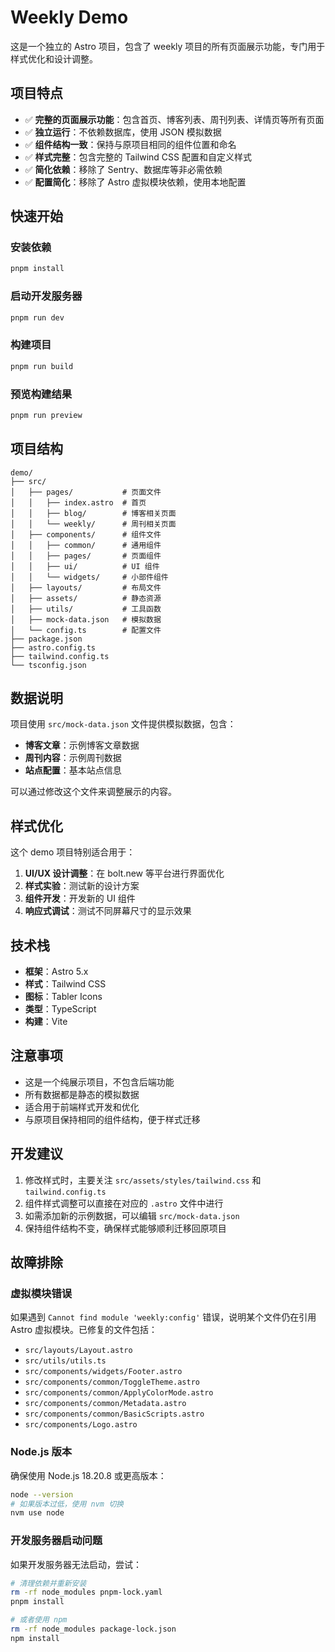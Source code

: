 # Weekly Demo

这是一个独立的 Astro 项目，包含了 weekly 项目的所有页面展示功能，专门用于样式优化和设计调整。

## 项目特点

- ✅ **完整的页面展示功能**：包含首页、博客列表、周刊列表、详情页等所有页面
- ✅ **独立运行**：不依赖数据库，使用 JSON 模拟数据
- ✅ **组件结构一致**：保持与原项目相同的组件位置和命名
- ✅ **样式完整**：包含完整的 Tailwind CSS 配置和自定义样式
- ✅ **简化依赖**：移除了 Sentry、数据库等非必需依赖
- ✅ **配置简化**：移除了 Astro 虚拟模块依赖，使用本地配置

## 快速开始

### 安装依赖
```bash
pnpm install
```

### 启动开发服务器
```bash
pnpm run dev
```

### 构建项目
```bash
pnpm run build
```

### 预览构建结果
```bash
pnpm run preview
```

## 项目结构

```
demo/
├── src/
│   ├── pages/           # 页面文件
│   │   ├── index.astro  # 首页
│   │   ├── blog/        # 博客相关页面
│   │   └── weekly/      # 周刊相关页面
│   ├── components/      # 组件文件
│   │   ├── common/      # 通用组件
│   │   ├── pages/       # 页面组件
│   │   ├── ui/          # UI 组件
│   │   └── widgets/     # 小部件组件
│   ├── layouts/         # 布局文件
│   ├── assets/          # 静态资源
│   ├── utils/           # 工具函数
│   ├── mock-data.json   # 模拟数据
│   └── config.ts        # 配置文件
├── package.json
├── astro.config.ts
├── tailwind.config.ts
└── tsconfig.json
```

## 数据说明

项目使用 `src/mock-data.json` 文件提供模拟数据，包含：

- **博客文章**：示例博客文章数据
- **周刊内容**：示例周刊数据
- **站点配置**：基本站点信息

可以通过修改这个文件来调整展示的内容。

## 样式优化

这个 demo 项目特别适合用于：

1. **UI/UX 设计调整**：在 bolt.new 等平台进行界面优化
2. **样式实验**：测试新的设计方案
3. **组件开发**：开发新的 UI 组件
4. **响应式调试**：测试不同屏幕尺寸的显示效果

## 技术栈

- **框架**：Astro 5.x
- **样式**：Tailwind CSS
- **图标**：Tabler Icons
- **类型**：TypeScript
- **构建**：Vite

## 注意事项

- 这是一个纯展示项目，不包含后端功能
- 所有数据都是静态的模拟数据
- 适合用于前端样式开发和优化
- 与原项目保持相同的组件结构，便于样式迁移

## 开发建议

1. 修改样式时，主要关注 `src/assets/styles/tailwind.css` 和 `tailwind.config.ts`
2. 组件样式调整可以直接在对应的 `.astro` 文件中进行
3. 如需添加新的示例数据，可以编辑 `src/mock-data.json`
4. 保持组件结构不变，确保样式能够顺利迁移回原项目

## 故障排除

### 虚拟模块错误
如果遇到 `Cannot find module 'weekly:config'` 错误，说明某个文件仍在引用 Astro 虚拟模块。已修复的文件包括：
- `src/layouts/Layout.astro`
- `src/utils/utils.ts`
- `src/components/widgets/Footer.astro`
- `src/components/common/ToggleTheme.astro`
- `src/components/common/ApplyColorMode.astro`
- `src/components/common/Metadata.astro`
- `src/components/common/BasicScripts.astro`
- `src/components/Logo.astro`

### Node.js 版本
确保使用 Node.js 18.20.8 或更高版本：
```bash
node --version
# 如果版本过低，使用 nvm 切换
nvm use node
```

### 开发服务器启动问题
如果开发服务器无法启动，尝试：
```bash
# 清理依赖并重新安装
rm -rf node_modules pnpm-lock.yaml
pnpm install

# 或者使用 npm
rm -rf node_modules package-lock.json
npm install
```
